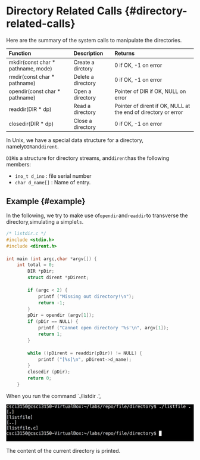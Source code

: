 # Directory Related Calls {#directory-related-calls}

Here are the summary of the system calls to manipulate the directories.

| Function | Description | Returns |
| :--- | :--- | :--- |
| mkdir\(const char \* pathname, mode\) | Create a dirctory | 0 if OK, -1 on error |
| rmdir\(const char \* pathname\) | Delete a directory | 0 if OK, -1 on error |
| opendir\(const char \* pathname\) | Open a directory | Pointer of DIR if OK, NULL on error |
| readdir\(DIR \* dp\) | Read a directory | Pointer of dirent if OK, NULL at the end of directory or error |
| closedir\(DIR \* dp\) | Close a directory | 0 if OK, -1 on error |

In Unix, we have a special data structure for a directory, namely`DIR`and`dirent`.

`DIR`is a structure for directory streams, and`dirent`has the following members:

* `ino_t d_ino`
  : file serial number
* `char d_name[]`
  : Name of entry.

## Example {#example}

In the following, we try to make use of`opendir`and`readdir`to transverse the directory,simulating a simple`ls`.

```c
/* listdir.c */
#include <stdio.h>
#include <dirent.h>

int main (int argc,char *argv[]) {
    int total = 0;
        DIR *pDir;
        struct dirent *pDirent;

        if (argc < 2) {
            printf ("Missing out directory!\n");
            return -1;
        }
        pDir = opendir (argv[1]);
        if (pDir == NULL) {
            printf ("Cannot open directory '%s'\n", argv[1]);
            return 1;
        }

        while ((pDirent = readdir(pDir)) != NULL) {
            printf ("[%s]\n", pDirent->d_name);
        }
        closedir (pDir);
        return 0;
    }

```

When you run the command \`./listdir .',

![](assets/listdir.png)

The content of the current directory is printed.

